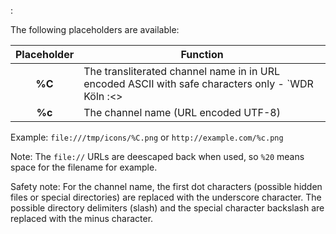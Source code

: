 : 

The following placeholders are available:

Placeholder | Function
:----------:| --------
**%C**      | The transliterated channel name in in URL encoded ASCII with safe characters only - `WDR Köln :<>|*?'"` will be `WDR%20Koln%20________`
**%c**      | The channel name (URL encoded UTF-8)

Example: `file:///tmp/icons/%C.png` or `http://example.com/%c.png`

Note: The `file://` URLs are deescaped back when used, so `%20` means space
for the filename for example.

Safety note: For the channel name, the first dot characters (possible
hidden files or special directories) are replaced with the underscore
character. The possible directory delimiters (slash) and the special
character backslash are replaced with the minus character.

